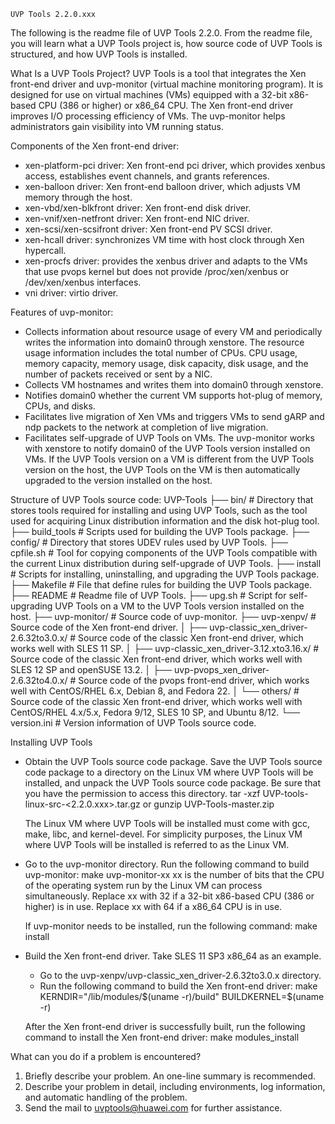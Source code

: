     UVP Tools 2.2.0.xxx
The following is the readme file of UVP Tools 2.2.0. From the readme file, you will learn what a UVP Tools project is, how source code of UVP Tools is structured, and how UVP Tools is installed.

What Is a UVP Tools Project?
UVP Tools is a tool that integrates the Xen front-end driver and uvp-monitor (virtual machine monitoring program). It is designed for use on virtual machines (VMs) equipped with a 32-bit x86-based CPU (386 or higher) or x86_64 CPU.
The Xen front-end driver improves I/O processing efficiency of VMs. The uvp-monitor helps administrators gain visibility into VM running status.

Components of the Xen front-end driver:
  - xen-platform-pci driver: Xen front-end pci driver, which provides xenbus access, establishes event channels, and grants references.
  - xen-balloon driver: Xen front-end balloon driver, which adjusts VM memory through the host.
  - xen-vbd/xen-blkfront driver: Xen front-end disk driver.
  - xen-vnif/xen-netfront driver: Xen front-end NIC driver.
  - xen-scsi/xen-scsifront driver: Xen front-end PV SCSI driver.
  - xen-hcall driver: synchronizes VM time with host clock through Xen hypercall.
  - xen-procfs driver: provides the xenbus driver and adapts to the VMs that use pvops kernel but does not provide /proc/xen/xenbus or /dev/xen/xenbus interfaces.
  - vni driver: virtio driver.

Features of uvp-monitor:
  - Collects information about resource usage of every VM and periodically writes the information into domain0 through xenstore. The resource usage information includes the total number of CPUs. CPU usage, memory capacity, memory usage, disk capacity, disk usage, and the number of packets received or sent by a NIC.
  - Collects VM hostnames and writes them into domain0 through xenstore.
  - Notifies domain0 whether the current VM supports hot-plug of memory, CPUs, and disks.
  - Facilitates live migration of Xen VMs and triggers VMs to send gARP and ndp packets to the network at completion of live migration.
  - Facilitates self-upgrade of UVP Tools on VMs. The uvp-monitor works with xenstore to notify domain0 of the UVP Tools version installed on VMs. If the UVP Tools version on a VM is different from the UVP Tools version on the host, the UVP Tools on the VM is then automatically upgraded to the version installed on the host.

Structure of UVP Tools source code:
UVP-Tools
├── bin/             # Directory that stores tools required for installing and using UVP Tools, such as the tool used for acquiring Linux distribution information and the disk hot-plug tool.
├── build_tools      # Scripts used for building the UVP Tools package.
├── config/          # Directory that stores UDEV rules used by UVP Tools.
├── cpfile.sh        # Tool for copying components of the UVP Tools compatible with the current Linux distribution during self-upgrade of UVP Tools.
├── install          # Scripts for installing, uninstalling, and upgrading the UVP Tools package.
├── Makefile         # File that define rules for building the UVP Tools package.
├── README           # Readme file of UVP Tools.
├── upg.sh           # Script for self-upgrading UVP Tools on a VM to the UVP Tools version installed on the host.
├── uvp-monitor/     # Source code of uvp-monitor.
├── uvp-xenpv/       # Source code of the Xen front-end driver.
│ ├── uvp-classic_xen_driver-2.6.32to3.0.x/   # Source code of the classic Xen front-end driver, which works well with SLES 11 SP.
│ ├── uvp-classic_xen_driver-3.12.xto3.16.x/  # Source code of the classic Xen front-end driver, which works well with SLES 12 SP and openSUSE 13.2.
│ ├── uvp-pvops_xen_driver-2.6.32to4.0.x/     # Source code of the pvops front-end driver, which works well with CentOS/RHEL 6.x, Debian 8, and Fedora 22.
│ └── others/       # Source code of the classic Xen front-end driver, which works well with CentOS/RHEL 4.x/5.x, Fedora 9/12, SLES 10 SP, and Ubuntu 8/12.
└── version.ini      # Version information of UVP Tools source code.

Installing UVP Tools
  - Obtain the UVP Tools source code package. Save the UVP Tools source code package to a directory on the Linux VM where UVP Tools will be installed, and unpack the UVP Tools source code package. Be sure that you have the permission to access this directory.
	    tar -xzf UVP-tools-linux-src-<2.2.0.xxx>.tar.gz
	    or gunzip UVP-Tools-master.zip
	
    The Linux VM where UVP Tools will be installed must come with gcc, make, libc, and kernel-devel. For simplicity purposes, the Linux VM where UVP Tools will be installed is referred to as the Linux VM.

  - Go to the uvp-monitor directory. Run the following command to build uvp-monitor:
        make uvp-monitor-xx
        xx is the number of bits that the CPU of the operating system run by the Linux VM can process simultaneously. Replace xx with 32 if a 32-bit x86-based CPU (386 or higher) is in use. Replace xx with 64 if a x86_64 CPU is in use.
    
    If uvp-monitor needs to be installed, run the following command:
        make install

  - Build the Xen front-end driver. Take SLES 11 SP3 x86_64 as an example.
    - Go to the uvp-xenpv/uvp-classic_xen_driver-2.6.32to3.0.x directory.
    - Run the following command to build the Xen front-end driver:
        make KERNDIR="/lib/modules/$(uname -r)/build" BUILDKERNEL=$(uname -r)
  
    After the Xen front-end driver is successfully built, run the following command to install the Xen front-end driver:
        make modules_install

What can you do if a problem is encountered?
  1. Briefly describe your problem. An one-line summary is recommended.
  2. Describe your problem in detail, including environments, log information, and automatic handling of the problem.
  3. Send the mail to uvptools@huawei.com for further assistance.
